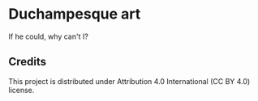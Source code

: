 # Duchampesque art

If he could, why can't I?

## Credits

This project is distributed under Attribution 4.0 International (CC BY 4.0) license.
